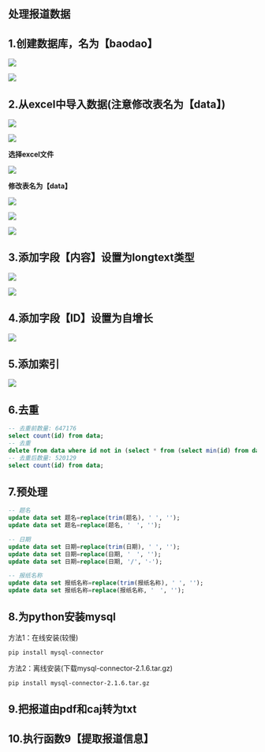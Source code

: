 处理报道数据
---

## 1.创建数据库，名为【baodao】

![](images/1.png)

![](images/2.png)

## 2.从excel中导入数据(注意修改表名为【data】)

![](images/3.png)

![](images/4.png)

**选择excel文件**

![](images/5.png)

**修改表名为【data】**

![](images/6.png)

![](images/7.png)

![](images/8.png)

## 3.添加字段【内容】设置为longtext类型

![](images/9.png)

![](images/13.png)

## 4.添加字段【ID】设置为自增长

![](images/11.png)

## 5.添加索引

![](images/12.png)

## 6.去重

```sql
-- 去重前数量: 647176
select count(id) from data;
-- 去重
delete from data where id not in (select * from (select min(id) from data group by 题名, 日期, 报纸名称) as temp);
-- 去重后数量: 520129
select count(id) from data;
```

## 7.预处理

```sql
-- 题名
update data set 题名=replace(trim(题名), ' ', '');
update data set 题名=replace(题名, '　', '');

-- 日期
update data set 日期=replace(trim(日期), ' ', '');
update data set 日期=replace(日期, '　', '');
update data set 日期=replace(日期, '/', '-');

-- 报纸名称
update data set 报纸名称=replace(trim(报纸名称), ' ', '');
update data set 报纸名称=replace(报纸名称, '　', '');
```

## 8.为python安装mysql

方法1：在线安装(较慢)
```
pip install mysql-connector
```

方法2：离线安装(下载mysql-connector-2.1.6.tar.gz)
```
pip install mysql-connector-2.1.6.tar.gz
```

## 9.把报道由pdf和caj转为txt

## 10.执行函数9【提取报道信息】